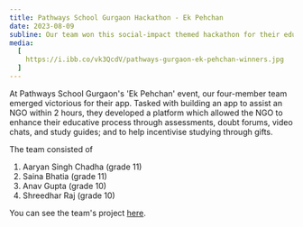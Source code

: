 ```yaml
---
title: Pathways School Gurgaon Hackathon - Ek Pehchan
date: 2023-08-09
subline: Our team won this social-impact themed hackathon for their education app.
media:
  [
    https://i.ibb.co/vk3QcdV/pathways-gurgaon-ek-pehchan-winners.jpg
  ]
---
```


At Pathways School Gurgaon's 'Ek Pehchan' event, our four-member team emerged victorious for their app. Tasked with building an app to assist an NGO within 2 hours, they developed a platform which allowed the NGO to enhance their educative process through assessments, doubt forums, video chats, and study guides; and to help incentivise studying through gifts.

The team consisted of

1. Aaryan Singh Chadha (grade 11)
2. Saina Bhatia (grade 11)
3. Anav Gupta (grade 10)
4. Shreedhar Raj (grade 10)

You can see the team's project [here](https://github.com/tsrsmict/pathwayshackathon2023).